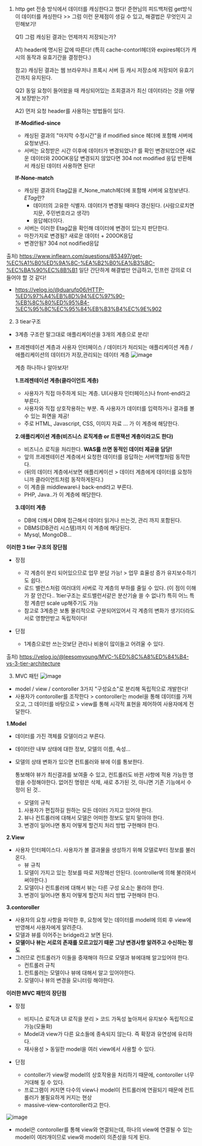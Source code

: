 1. http get 전송 방식에서 데이터를 캐싱한다고 했다!
준현님의 피드백처럼 get방식이 데이터를 캐싱한다 >> 그럼 이런 문제점이 생길 수 있고, 해결법은 무엇인지 고민해보기!

   Q1) 그럼 캐싱된 결과는 언제까지 저장되는가?
   
   A1) header에 명시된 값에 따른다! (특히 cache-contorl헤더와 expires헤더가 캐시의 동작과 유효기간을 결정한다.)
   
   참고) 캐싱된 결과는 웹 브라우저나 프록시 서버 등 캐시 저장소에 저장되어 유효기간까지 유지된다.


   Q2) 동일 요청이 들어왔을 때 캐싱되어있는 조회결과가 최신 데이터라는 것을 어떻게 보장받는가?
   
   A2) 먼저 요청 header를 사용하는 방법들이 있다.
   
   **If-Modified-since**
   - 캐싱된 결과의 "마지막 수정시간"을 if modified since 헤더에 포함해 서버에 요청보낸다.
   - 서버는 요청받은 시간 이후에 데이터가 변경되었나? 를 확인 변경되었으면 새로운 데이터와 200OK응답
     변경되지 않았다면 304 not modified 응답 반환해서 캐싱된 데이터 사용하면 된다!

   **If-None-match**
   - 캐싱된 결과의 Etag값을 if_None_match헤더에 포함해 서버에 요청보낸다.
     *ETag*란?
     - 데이터의 고유한 식별자. 데이터가 변경될 때마다 갱신된다. (사람으로치면 지문, 주민번호라고 생각!)
     - 응답헤더이다.
    - 서버는 이러한 Etag값을 확인해 데이터에 변경이 있는지 판단한다.
    - 마찬가지로 변경됨? 새로운 데이터 + 200OK응답
    - 변경안됨? 304 not nodified응답
  
  출처) https://www.inflearn.com/questions/853497/get-%EC%A1%B0%ED%9A%8C-%EA%B2%B0%EA%B3%BC-%EC%BA%90%EC%8B%B1
  일단 간단하게 해결법만 언급하고, 인프런 강의로 더 들어야 할 것 같다!
  - https://velog.io/@duarufp06/HTTP-%ED%97%A4%EB%8D%94%EC%97%90-%EB%8C%80%ED%95%B4-%EC%95%8C%EC%95%84%EB%B3%B4%EC%9E%902


2. 3 tiear구조
  - 3계층 구조란 말그대로 애플리케이션을 3개의 계층으로 분리!
  - 프레젠테이션 계층과 사용자 인터페이스 / 데이터가 처리되는 애플리케이션 계층 / 애플리케이션의 데이터가 저장,관리되는 데이터 계층
    ![image](https://github.com/ws1811/cs-study/assets/117894789/ebba572e-cab7-4fcb-a318-5c8b342e9ed9)

    계층 하나하나 알아보자!
    
    **1.프레젠테이션 계층(클라이언트 계층)**
    - 사용자가 직접 마주하게 되는 계층. UI(사용자 인터페이스)나 front-end라고 부른다.
    - 사용자와 직접 상호작용하는 부분. 즉 사용자가 데이터를 입력하거나 결과를 볼 수 있는 화면을 제공!
    - 주로 HTML, Javascript, CSS, 이미지 자료 ... 가 이 계층에 해당한다.
   
    **2.애플리케이션 계층(비즈니스 로직계층 or 트랜잭션 계층이라고도 한다)**
    - 비즈니스 로직을 처리한다. **WAS를 쓰면 동적인 데이터 제공을 담당!**
    - 앞의 프레젠테이션 계층에서 요청한 데이터를 응답하는 서버역할처럼 동작한다.
    - (뒤의 데이터 계층에서보면 애플리케이션 > 데이터 계층에게 데이터를 요청하니까 클라이언트처럼 동작하게된다.)
    - 이 계층을 middleware나 back-end라고 부른다.
    - PHP, Java..가 이 계층에 해당한다.
   
    **3.데이터 계층**
    - DB에 더해서 DB에 접근해서 데이터 읽거나 쓰는것, 관리 까지 포함된다.
    - DBMS(DB관리 시스템)까지 이 계층에 해당된다.
    - Mysql, MongoDB...
   
  **이러한 3 tier 구조의 장단점**
  - 장점
    - 각 계층이 분리 되어있으므로 업무 분담 가능! > 업무 효율성 증가 유지보수하기도 쉽다.
    - 로드 밸런스처럼 여러대의 서버로 각 계층의 부하를 줄일 수 있다. (이 점이 이해가 잘 안간다.. 1tier구조는 로드밸런서같은 분산기술 쓸 수 없나?) 특히 어느 특정 계층만 scale up해주기도 가능
    - 참고로 3계층은 보통 물리적으로 구분되어있어서 각 계층의 변화가 생기더라도 서로 영향안받고 독립적이다!
   
  - 단점
    - 1계층으로만 쓰는것보단 관리나 비용이 많이들고 어려울 수 있다.


출처) https://velog.io/@leesomyoung/MVC-%ED%8C%A8%ED%84%B4-vs-3-tier-architecture


3. MVC 패턴
![image](https://github.com/ws1811/cs-study/assets/117894789/c3748045-1067-472e-8247-1c9cf7e3415c)

  - model / view / contoroller 3가지 "구성요소"로 분리해 독립적으로 개발한다!
  - 사용자가 contoroller를 조작한다 > contoroller는 model을 통해 데이터를 가져오고, 그 데이터를 바탕으로 > view를 통해 시각적 표현을 제어하여 사용자에게 전달한다.

  **1.Model**
  - 데이터를 가진 객체를 모델이라고 부른다.
  - 데이터란 내부 상태에 대한 정보, 모델의 이름, 속성...
  - 모델의 상태 변화가 있으면 컨트롤러와 뷰에 이를 통보한다.

    통보해야 뷰가 최신결과를 보여줄 수 있고, 컨트롤러도 바뀐 사항에 적용 가능한 명령을 수정해야한다.
    없어진 명령은 삭제, 새로 추가된 것, 아니면 기존 기능에서 수정이 된 것..
    * 모델의 규칙
    1. 사용자가 편집하길 원하는 모든 데이터 가지고 있어야 한다.
    2. 뷰나 컨트롤러에 대해서 모델은 어떠한 정보도 알지 말아야 한다.
    3. 변경이 일어나면 통지 어떻게 할건지 처리 방법 구현해야 한다.
   
  **2.View**
  - 사용자 인터페이스다. 사용자가 볼 결과물을 생성하기 위해 모델로부터 정보를 불러온다.
    * 뷰 규칙
    1. 모델이 가지고 있는 정보를 따로 저장해선 안된다. (controller에 의해 불러와서 써야한다.)
    2. 모델이나 컨트롤러에 대해서 뷰는 다른 구성 요소는 몰라야 한다.
    3. 변경이 일어나면 통지 어떻게 할건지 처리 방법 구현해야 한다.
   
  **3.contoroller**
  - 사용자의 요청 사항을 파악한 후, 요청에 맞는 데이터를 model에 의뢰 후 view에 반영해서 사용자에게 알려준다.
  - 모델과 뷰를 이어주는 bridge라고 보면 된다.
  - **모델이나 뷰는 서로의 존재를 모르고있기 때문 그냥 변경사항 알려주고 수신하는 정도**
  - 그러므로 컨트롤러가 이들을 중재해야 하므로 모델과 뷰에대해 알고있어야 한다.
    * 컨트롤러 규칙
    1. 컨트롤러는 모델이나 뷰에 대해서 알고 있어야한다.
    2. 모델이나 뷰의 변경을 모니터링 해야한다.
   
  **이러한 MVC 패턴의 장단점**
  - 장점
    - 비지니스 로직과 UI 로직을 분리 > 코드 가독성 높아져서 유지보수 독립적으로 가능(모듈화)
    - Model과 view가 다른 요소들에 종속되지 않는다. 즉 확장과 유연성에 유리하다.
    - 재사용성 > 동일한 model을 여러 view에서 사용할 수 있다.
   
  - 단점
    - contoller가 view랑 model의 상호작용을 처리하기 때문에, contoroller 너무 거대해 질 수 있다.
    - 프로그램이 커지면 다수의 view나 model이 컨트롤러에 연괼되기 때문에 컨트롤러가 불필요하게 커지는 현상
    - massive-view-contoroller라고 한다.
   
   ![image](https://github.com/ws1811/cs-study/assets/117894789/42b8f980-7fe1-4516-b7b6-e839c036e012)


   - model은 contoroller를 통해 view와 연결되는데, 하나의 view에 연결될 수 있는 model이 여러개이므로 view와 model이 의존성을 듸게 된다.

